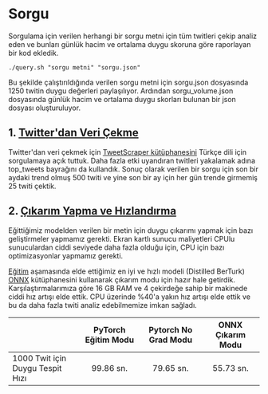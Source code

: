 # Sorgu
Sorgulama için verilen herhangi bir sorgu metni için tüm twitleri çekip analiz eden ve bunları günlük hacim ve ortalama duygu skoruna göre raporlayan bir kod ekledik.

```script
./query.sh "sorgu metni" "sorgu.json" 
```

Bu şekilde çalıştırıldığında verilen sorgu metni için sorgu.json dosyasında 1250 twitin duygu değerleri paylaşılıyor. Ardından sorgu_volume.json dosyasında günlük hacim ve ortalama duygu skorları bulunan bir json dosyası oluşturuluyor.


## 1. [Twitter'dan Veri Çekme](https://github.com/akoksal/Turkce-Duygu-Takibi/blob/master/Sorgu/tweetscraper_bocek.py)
Twitter'dan veri çekmek için [TweetScraper kütüphanesini](https://github.com/jonbakerfish/TweetScraper/) Türkçe dili için sorgulamaya açık tuttuk. Daha fazla etki uyandıran twitleri yakalamak adına top_tweets bayrağını da kullandık. Sonuç olarak verilen bir sorgu için son bir aydaki trend olmuş 500 twiti ve yine son bir ay için her gün trende girmemiş 25 twiti çektik. 
## 2. [Çıkarım Yapma ve Hızlandırma](https://github.com/akoksal/Turkce-Duygu-Takibi/blob/master/Sorgu/onnx_tahmin.py)
Eğittiğimiz modelden verilen bir metin için duygu çıkarımı yapmak için bazı geliştirmeler yapmamız gerekti. Ekran kartlı sunucu maliyetleri CPUlu sunuculardan ciddi seviyede daha fazla olduğu için, CPU için bazı optimizasyonlar yapmamız gerekti.

[Eğitim](https://github.com/akoksal/Turkce-Duygu-Takibi/tree/master/Eg%CC%86itim) aşamasında elde ettiğimiz en iyi ve hızlı modeli (Distilled BerTurk) [ONNX](https://github.com/onnx/onnx) kütüphanesini kullanarak çıkarım modu için hazır hale getirdik. Karşılaştırmalarımıza göre 16 GB RAM ve 4 çekirdeğe sahip bir makinede ciddi hız artışı elde ettik. CPU üzerinde %40'a yakın hız artışı elde ettik ve bu da daha fazla twiti analiz edebilmemize imkan sağladı.

|                                  | PyTorch Eğitim Modu | Pytorch No Grad Modu | ONNX Çıkarım Modu |
|----------------------------------|:-------------------:|:--------------------:|:-----------------:|
| 1000 Twit için Duygu Tespit Hızı |      99.86 sn.      |       79.65 sn.      |     55.73 sn.     |
